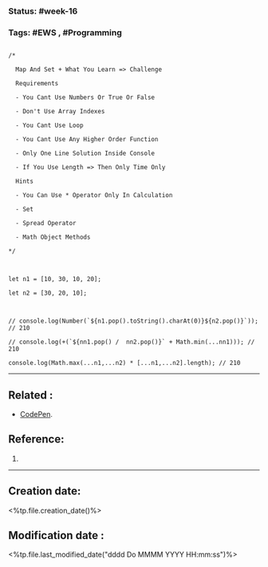 
### Status: #week-16

### Tags: #EWS  , #Programming 


## 

```JS
/*

  Map And Set + What You Learn => Challenge

  Requirements

  - You Cant Use Numbers Or True Or False

  - Don't Use Array Indexes

  - You Cant Use Loop

  - You Cant Use Any Higher Order Function

  - Only One Line Solution Inside Console

  - If You Use Length => Then Only Time Only

  Hints

  - You Can Use * Operator Only In Calculation

  - Set

  - Spread Operator

  - Math Object Methods

*/

  

let n1 = [10, 30, 10, 20];

let n2 = [30, 20, 10];

  

// console.log(Number(`${n1.pop().toString().charAt(0)}${n2.pop()}`)); // 210

// console.log(+(`${nn1.pop() /  nn2.pop()}` + Math.min(...nn1))); // 210

console.log(Math.max(...n1,...n2) * [...n1,...n2].length); // 210
````



______________________________________________________________________


## Related : 

- [CodePen](https://codepen.io/Fahad-Mohamed/pen/jOJyLxW?editors=1111).

## Reference: 

1.  


---

  ## Creation date: 
  
  <%tp.file.creation_date()%> 
  
  
   ## Modification date :
   
   <%tp.file.last_modified_date("dddd Do MMMM YYYY HH:mm:ss")%>